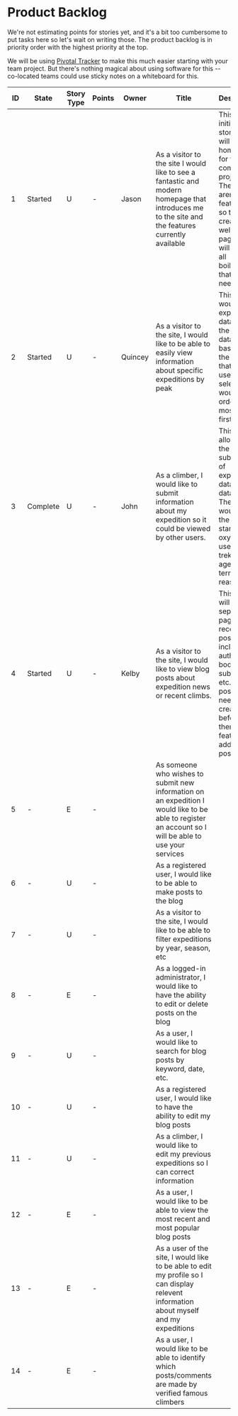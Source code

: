 # Product Backlog

We're not estimating points for stories yet, and it's a bit too cumbersome to put tasks here so let's wait on writing those.  The product backlog is in priority order with the highest priority at the top.

We will be using <a href="https://pivotaltracker.com">Pivotal Tracker</a> to make this much easier starting with your team project.  But there's nothing magical about using software for this -- co-located teams could use sticky notes on a whiteboard for this.

<table>
    <thead>
        <tr>
            <th>ID</th> <th>State</th> <th>Story Type</th> <th>Points</th> <th>Owner</th>
            <th>Title</th>
            <th>Description</th>
            <th>Links</th>
        </tr>
    </thead>
    <tbody>
        <tr>
            <td>1</td> <td>Started</td> <td>U</td> <td>-</td> <td>Jason</td>
            <td>As a visitor to the site I would like to see a fantastic and modern homepage that introduces me to
the site and the features currently available</td>
            <td>This is the initial setup story and will create a homepage for the coming project.  There aren't any features yet so this will create a welcome page and will remove all boilerplate that isn't needed.</td>
            <td></td>
        </tr>
        <tr>
            <td>2</td> <td>Started</td> <td>U</td> <td>-</td> <td>Quincey</td>
            <td>As a visitor to the site, I would like to be able to easily view information about specific expeditions by peak</td>
            <td>This feature would pull expedition data from the database based on the peak that the user selects. It would be ordered by most recent first.</td>
            <td></td>
        </tr>
        <tr>
            <td>3</td> <td>Complete</td> <td>U</td> <td>-</td> <td>John</td>
            <td>As a climber, I would like to submit information about my expedition so it could be viewed by other users.</td> 
            <td>This would allow for the submission of expedition data to the database. The user would enter the peak, start date, oxygen used, trekking agency, termination reason.</td>
            <td></td>
        </tr>
        <tr>
            <td>4</td> <td>Started</td> <td>U</td> <td>-</td> <td>Kelby</td>
            <td>As a visitor to the site, I would like to view blog posts about expedition news or recent climbs.</td>
            <td>This feature will be a separate page listing recent blog posts including author, title, body, date submitted, etc. Sample posts will need to be created before there is a feature to add blog posts.</td>
            <td></td>
        </tr>
        <tr>
            <td>5</td> <td>-</td> <td>E</td> <td>-</td> <td></td>
            <td>As someone who wishes to submit new information on an expedition I would like to be able to register an account so I will be able to use your services</td>
            <td></td>
            <td></td>
        </tr>
        <tr>
            <td>6</td> <td>-</td> <td>U</td> <td>-</td> <td></td>
            <td>As a registered user, I would like to be able to make posts to the blog</td>
            <td></td>
            <td></td>
        </tr>
        <tr>
            <td>7</td> <td>-</td> <td>U</td> <td>-</td> <td></td>
            <td>As a visitor to the site, I would like to be able to filter expeditions by year, season, etc</td>
            <td></td>
            <td></td>
        </tr>
        <tr>
            <td>8</td> <td>-</td> <td>E</td> <td>-</td> <td></td>
            <td>As a logged-in administrator, I would like to have the ability to edit or delete posts on the blog</td>
            <td></td>
            <td></td>
        </tr>
        <tr>
            <td>9</td> <td>-</td> <td>U</td> <td>-</td> <td></td>
            <td>As a user, I would like to search for blog posts by keyword, date, etc.</td>
            <td></td>
            <td></td>
        </tr>
        <tr>
            <td>10</td> <td>-</td> <td>U</td> <td>-</td> <td></td>
            <td>As a registered user, I would like to have the ability to edit my blog posts</td>
            <td></td>
            <td></td>
        </tr>
        <tr>
            <td>11</td> <td>-</td> <td>U</td> <td>-</td> <td></td>
            <td>As a climber, I would like to edit my previous expeditions so I can correct information</td>
            <td></td>
            <td></td>
        </tr>
        <tr>
            <td>12</td> <td>-</td> <td>E</td> <td>-</td> <td></td>
            <td>As a user, I would like to be able to view the most recent and most popular blog posts</td>
            <td></td>
            <td></td>
        </tr>
        <tr>
            <td>13</td> <td>-</td> <td>E</td> <td>-</td> <td></td>
            <td>As a user of the site, I would like to be able to edit my profile so I can display relevent information about myself and my expeditions</td>
            <td></td>
            <td></td>
        </tr>
        <tr>
            <td>14</td> <td>-</td> <td>E</td> <td>-</td> <td></td>
            <td>As a user, I would like to be able to identify which posts/comments are made by verified famous climbers</td>
            <td></td>
            <td></td>
        </tr>
    </tbody>
</table>